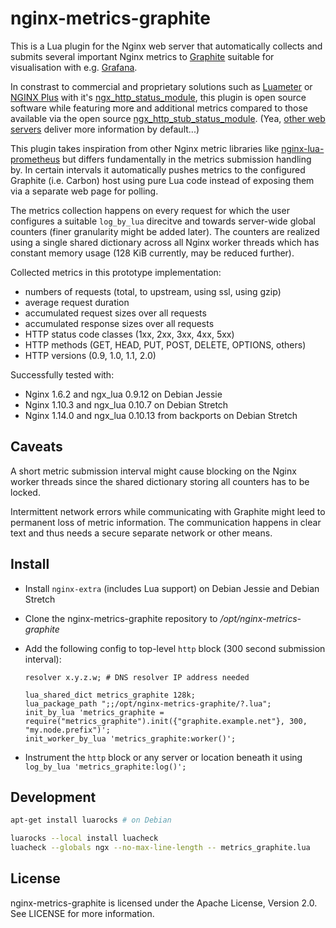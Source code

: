 # nginx-metrics-graphite

This is a Lua plugin for the Nginx web server that automatically collects and submits several important Nginx metrics to [Graphite](https://graphiteapp.org/) suitable for visualisation with e.g. [Grafana](http://grafana.org/).

In constrast to commercial and proprietary solutions such as  [Luameter](https://luameter.com/) or [NGINX Plus](https://www.nginx.com/products/) with it's [ngx_http_status_module](http://nginx.org/en/docs/http/ngx_http_status_module.html), this plugin is open source software while featuring more and additional metrics compared to those available via the open source  [ngx_http_stub_status_module](http://nginx.org/en/docs/http/ngx_http_stub_status_module.html). (Yea, [other web servers](https://redmine.lighttpd.net/projects/1/wiki/Docs_ModStatus) deliver more information by default...)

This plugin takes inspiration from other Nginx metric libraries like [nginx-lua-prometheus](https://github.com/knyar/nginx-lua-prometheus) but differs fundamentally in the metrics submission handling by. In certain intervals it automatically pushes metrics to the configured Graphite (i.e. Carbon) host using pure Lua code instead of exposing them via a separate web page for polling.

The metrics collection happens on every request for which the user configures a suitable `log_by_lua` direcitve and towards server-wide global counters (finer granularity might be added later). The counters are realized using a single shared dictionary across all Nginx worker threads which has constant memory usage (128 KiB currently, may be reduced further).

Collected metrics in this prototype implementation:

* numbers of requests (total, to upstream, using ssl, using gzip)
* average request duration
* accumulated request sizes over all requests
* accumulated response sizes over all requests
* HTTP status code classes (1xx, 2xx, 3xx, 4xx, 5xx)
* HTTP methods (GET, HEAD, PUT, POST, DELETE, OPTIONS, others)
* HTTP versions (0.9, 1.0, 1.1, 2.0)

Successfully tested with:

* Nginx 1.6.2 and ngx_lua 0.9.12 on Debian Jessie
* Nginx 1.10.3 and ngx_lua 0.10.7 on Debian Stretch
* Nginx 1.14.0 and ngx_lua 0.10.13 from backports on Debian Stretch

## Caveats

A short metric submission interval might cause blocking on the Nginx worker threads since the shared dictionary storing all counters has to be locked.

Intermittent network errors while communicating with Graphite might leed to permanent loss of metric information. The communication happens in clear text and thus needs a secure separate network or other means.

## Install

* Install `nginx-extra` (includes Lua support) on Debian Jessie and Debian Stretch
* Clone the nginx-metrics-graphite repository to */opt/nginx-metrics-graphite*
* Add the following config to top-level `http` block (300 second submission interval):

    ```nginx
    resolver x.y.z.w; # DNS resolver IP address needed

    lua_shared_dict metrics_graphite 128k;
    lua_package_path ";;/opt/nginx-metrics-graphite/?.lua";
    init_by_lua 'metrics_graphite = require("metrics_graphite").init({"graphite.example.net"}, 300, "my.node.prefix")';
    init_worker_by_lua 'metrics_graphite:worker()';
    ```

* Instrument the `http` block or any server or location beneath it using `log_by_lua 'metrics_graphite:log()';`

## Development

```sh
apt-get install luarocks # on Debian

luarocks --local install luacheck
luacheck --globals ngx --no-max-line-length -- metrics_graphite.lua
```

## License

nginx-metrics-graphite is licensed under the Apache License, Version 2.0. See LICENSE for more information.
